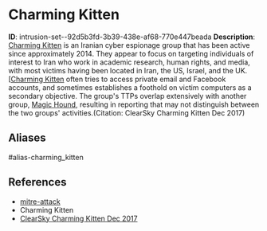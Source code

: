 # Charming Kitten

**ID**: intrusion-set--92d5b3fd-3b39-438e-af68-770e447beada
**Description**: [Charming Kitten](https://attack.mitre.org/groups/G0058) is an Iranian cyber espionage group that has been active since approximately 2014. They appear to focus on targeting individuals of interest to Iran who work in academic research, human rights, and media, with most victims having been located in Iran, the US, Israel, and the UK. [[Charming Kitten](https://attack.mitre.org/groups/G0058) often tries to access private email and Facebook accounts, and sometimes establishes a foothold on victim computers as a secondary objective. The group's TTPs overlap extensively with another group, [Magic Hound](https://attack.mitre.org/groups/G0059), resulting in reporting that may not distinguish between the two groups' activities.(Citation: ClearSky Charming Kitten Dec 2017)

## Aliases
#alias-charming_kitten

## References
- [mitre-attack](https://attack.mitre.org/groups/G0058)
- Charming Kitten
- [ClearSky Charming Kitten Dec 2017](http://www.clearskysec.com/wp-content/uploads/2017/12/Charming_Kitten_2017.pdf)
